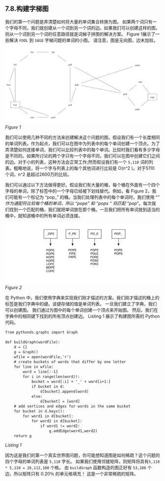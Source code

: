 ## 7.8.构建字梯图

我们的第一个问题是弄清楚如何将大量的单词集合转换为图。 如果两个词只有一个字母不同，我们就创建从一个词到另一个词的边。如果我们可以创建这样的图，则从一个词到另一个词的任意路径就是词梯子拼图的解决方案。 Figure 1展示了一些解决 `FOOL` 到 `SAGE` 字梯问题的单词的小图。 请注意，图是无向图，边未加权。

![7.8.构建字梯图.figure1](assets/7.8.%E6%9E%84%E5%BB%BA%E5%AD%97%E6%A2%AF%E5%9B%BE.figure1.png)
*Figure 1*


我们可以使用几种不同的方法来创建解决这个问题的图。假设我们有一个长度相同的单词列表。作为起点，我们可以在图中为列表中的每个单词创建一个顶点。为了弄清楚如何连接单词，我们可以比较列表中的每个单词。比较时我们看有多少字母是不同的。如果所讨论的两个字只有一个字母不同，我们可以在图中创建它们之间的边。对于小的列表，这种方法会正常工作;然而假设我们有一个 `5,110` 词的列表。粗略地说，将一个字与列表上的每个其他词进行比较是 O(n^2 )。对于5110 个词，n^2 是超过2600万的比较。

我们可以通过以下方法做得更好。假设我们有大量的桶，每个桶在外面有一个四个字母的单词，除了标签中的一个字母已经被下划线替代。例如，看 Figure 2，我们可能有一个标记为 “pop_” 的桶。当我们处理列表中的每个单词时，我们使用 “_” 作为通配符比较每个桶的单词，所以 “pope” 和 “pops “ 将匹配 ”pop_“。每次我们找到一个匹配的桶，我们就把单词放在那个桶。一旦我们把所有单词放到适当的桶中，就知道桶中的所有单词必须连接。

![7.8.构建字梯图.figure2](assets/7.8.%E6%9E%84%E5%BB%BA%E5%AD%97%E6%A2%AF%E5%9B%BE.figure2.png)
*Figure 2*

在 Python 中，我们使用字典来实现我们刚才描述的方案。我们刚才描述的桶上的标签是我们字典中的键。该键存储的值是单词列表。 一旦我们建立了字典，我们可以创建图。 我们通过为图中的每个单词创建一个顶点来开始图。 然后，我们在字典中的相同键下找到的所有顶点创建边。 Listing 1 展示了构建图所需的 Python 代码。

```
from pythonds.graphs import Graph

def buildGraph(wordFile):
    d = {}
    g = Graph()
    wfile = open(wordFile,'r')
    # create buckets of words that differ by one letter
    for line in wfile:
        word = line[:-1]
        for i in range(len(word)):
            bucket = word[:i] + '_' + word[i+1:]
            if bucket in d:
                d[bucket].append(word)
            else:
                d[bucket] = [word]
    # add vertices and edges for words in the same bucket
    for bucket in d.keys():
        for word1 in d[bucket]:
            for word2 in d[bucket]:
                if word1 != word2:
                    g.addEdge(word1,word2)
    return g
```
*Listing 1*

因为这是我们的第一个真实世界图问题，你可能想知道图是如何稀疏？这个问题的四个字母的单词列表是 `5,110` 字长。 如果我们使用邻接矩阵，则矩阵将具有`5,110 * 5,110 = 26,112,100` 个格。 由 `buildGraph` 函数构造的图正好有 `53,286` 个边，所以矩阵只有 0.20％ 的单元格填充！ 这是一个非常稀疏的矩阵。


